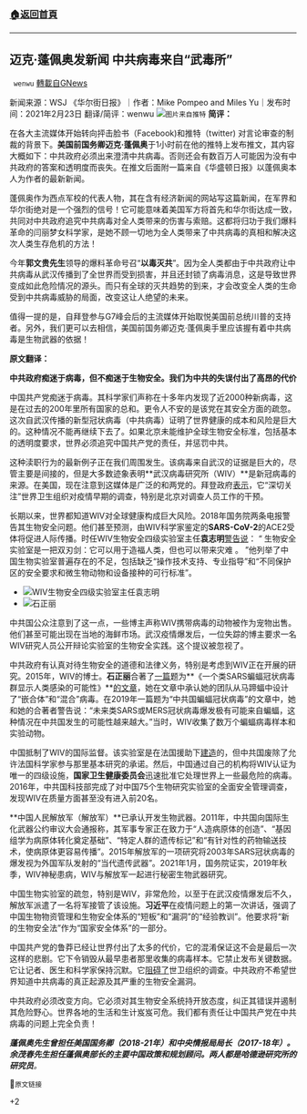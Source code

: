###  [:house:返回首頁](https://github.com/ourhimalayas/txt)
---

## 迈克·蓬佩奥发新闻 中共病毒来自“武毒所”
` wenwu` [轉載自GNews](https://gnews.org/zh-hans/929695/)

新闻来源：WSJ 《华尔街日报》｜作者：Mike Pompeo and Miles Yu｜发布时间：2021年2月23日
翻译/简评：wenwu
![]()![](https://gnews.org/wp-content/uploads/2021/02/Screen-Shot-2021-02-23-at-6.32.14-PM.png)`图片来自推特`
**简评：**

在各大主流媒体开始转向抨击脸书（Facebook)和推特（twitter) 对言论审查的制裁的背景下。**美国前国务卿迈克·蓬佩奥**于1小时前在他的推特上发布推文，其内容大概如下：中共政府必须出来澄清中共病毒。否则还会有数百万人可能因为没有中共政府的答案和透明度而丧失。在推文后面附一篇来自《华盛顿日报》以蓬佩奥本人为作者的最新新闻。

蓬佩奥作为西点军校的代表人物，其在含有经济新闻的网站写这篇新闻，在军界和华尔街绝对是一个强烈的信号！它可能意味着美国军方将首先和华尔街达成一致，共同对中共政府追究中共病毒对全人类带来的伤害与索赔。这都将归功于我们爆料革命的闫丽梦女科学家，是她不顾一切地为全人类带来了中共病毒的真相和解决这次人类生存危机的方法！

今年**郭文贵先生**领导的爆料革命号召“**以毒灭共**”。因为全人类都由于中共政府让中共病毒从武汉传播到了全世界而受到损害，并且还封锁了病毒消息，这是导致世界变成如此危险情况的源头。而只有全球的灭共趋势的到来，才会改变全人类的生命受到中共病毒威胁的局面，改变这让人绝望的未来。

值得一提的是，自拜登参与G7峰会后的主流媒体开始取悦美国前总统川普的支持者。另外，我们更可以去相信，美国前国务卿迈克·蓬佩奥手里应该握有着中共病毒是生物武器的依据！

**原文翻译：**

**中共政府痴迷于病毒，但不痴迷于生物安全。我们为中共的失误付出了高昂的代价**

中国共产党痴迷于病毒。其科学家们声称在十多年内发现了近2000种新病毒，这是在过去的200年里所有国家的总和。更令人不安的是该党在其安全方面的疏忽。这次自武汉传播的新型冠状病毒（中共病毒）证明了世界健康的成本和风险是巨大的。这种情况不能再继续下去了。如果北京未能维护全球生物安全标准，包括基本的透明度要求，世界必须追究中国共产党的责任，并惩罚中共。

这种渎职行为的最新例子正在我们周围发生。该病毒来自武汉的证据是巨大的，尽管主要是间接的，但是大多数迹象表明**武汉病毒研究所（WIV）**是新冠病毒的来源。在美国，现在注意到这媒体是广泛的和两党的。拜登政府[表示](https://www.whitehouse.gov/briefing-room/statements-releases/2021/02/13/statement-by-national-security-advisor-jake-sullivan/)，它“深切关注”世界卫生组织对疫情早期的调查，特别是北京对调查人员工作的干预。

长期以来，世界都知道WIV对全球健康构成巨大风险。2018年国务院两条电报警告其生物安全问题。他们甚至预测，由WIV科学家鉴定的**SARS-CoV-2**的ACE2受体将促进人际传播。时任WIV生物安全四级实验室主任**袁志明**[警告说](https://www.sciencedirect.com/science/article/pii/S2588933818300177#s0040)： “ 生物安全实验室是一把双刃剑：它可以用于造福人类，但也可以带来灾难 。 ”他列举了中国生物实验室普遍存在的不足，包括缺乏“操作技术支持、专业指导”和“不同保护区的安全要求和微生物动物和设备接种的可行标准”。

- ![]()![](https://gnews.org/wp-content/uploads/2021/02/W020141014409095594427.jpg)WIV生物安全四级实验室主任袁志明
- ![]()![](https://gnews.org/wp-content/uploads/2021/02/Unknown-1-1.jpeg)石正丽


中共国公众注意到了这一点，一些博主声称WIV携带病毒的动物被作为宠物出售。他们甚至可能出现在当地的海鲜市场。武汉疫情爆发后，一位失踪的博主要求一名WIV研究人员公开辩论实验室的生物安全实践。这个提议被忽视了。

中共政府有认真对待生物安全的道德和法律义务，特别是考虑到WIV正在开展的研究。2015年，WIV的博士。**石正丽**合著了[一篇](https://www.nature.com/articles/nm.3985)题为**《一个类SARS蝙蝠冠状病毒群显示人类感染的可能性》**[的文章](https://www.nature.com/articles/nm.3985)，她在文章中承认她的团队从马蹄蝠中设计了“嵌合体”和“混合”病毒。在2019年一篇题为“中共国蝙蝠冠状病毒”的文章中，她和她的合著者警告说：“未来类SARS或MERS冠状病毒爆发极有可能来自蝙蝠，这种情况在中共国发生的可能性越来越大。”当时，WIV收集了数万个蝙蝠病毒样本和实验动物。

中国抵制了WIV的国际监督。该实验室是在法国援助下[建造](https://www.mediapart.fr/en/journal/france/310520/strange-saga-how-france-helped-build-wuhans-top-security-virus-lab?_locale=en&amp;onglet=full)的，但中共国废除了允许法国科学家参与那里基本研究的承诺。然后，中国通过自己的机构将WIV认证为唯一的四级设施，**国家卫生健康委员会**迅速批准它处理世界上一些最危险的病毒。2016年，中共国科技部完成了对中国75个生物研究实验室的全面安全管理调查，发现WIV在质量方面甚至没有进入前20名。

**中国人民解放军（解放军）**已承认开发生物武器。2011年，中共国向国际生化武器公约审议大会通报称，其军事专家正在致力于“人造病原体的创造”、“基因组学为病原体转化奠定基础”、“特定人群的遗传标记”和“有针对性的药物输送技术，使病原体更容易传播”。2015年解放军的一项研究将2003年SARS冠状病毒的爆发视为外国军队发射的“当代遗传武器”。2021年1月，国务院证实，2019年秋季，WIV神秘患病，WIV与解放军一起进行秘密生物武器研究。

中国生物实验室的疏忽，特别是WIV，非常危险，以至于在武汉疫情爆发后不久，解放军派遣了一名将军接管了该设施。**习近平**在疫情问题上的第一次讲话，强调了中国生物物资管理和生物安全体系的“短板”和“漏洞”的“经验教训”。他要求将“新的生物安全法”作为“国家安全体系”的一部分。

中国共产党的鲁莽已经让世界付出了太多的代价，它的混淆保证这不会是最后一次这样的悲剧。它下令销毁从最早患者那里收集的病毒样本。它禁止发布关键数据。它让记者、医生和科学家保持沉默。它[阻碍了](https://www.wsj.com/articles/china-refuses-to-give-who-raw-data-on-early-covid-19-cases-11613150580?mod=article_inline)世卫组织的调查。中共政府不希望世界知道中共病毒的真正起源及其严重的生物安全漏洞。

中共政府必须改变方向。它必须对其生物安全系统持开放态度，纠正其错误并遏制其危险野心。世界各地的生活和生计岌岌可危。我们都有责任让中国共产党在中共病毒的问题上完全负责！

***蓬佩奥先生曾担任美国国务卿（2018-21年）和中央情报局局长（2017-18年）。余茂春先生担任蓬佩奥部长的主要中国政策和规划顾问。两人都是哈德逊研究所的研究员**。*

🔗`原文链接`

+2
